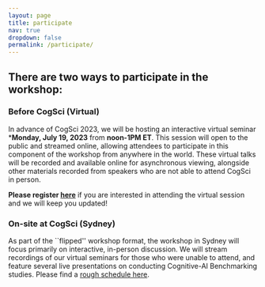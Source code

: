 ```yaml
---
layout: page
title: participate
nav: true
dropdown: false
permalink: /participate/
---
```


## There are two ways to participate in the workshop:

### Before CogSci (Virtual)

In advance of CogSci 2023, we will be hosting an interactive virtual seminar ***Monday, July 19, 2023** from **noon-1PM ET**.
This session will open to the public and streamed online, allowing attendees to participate in this component of the workshop from anywhere in the world. 
These virtual talks will be recorded and available online for asynchronous viewing, alongside other materials recorded from speakers who are not able to attend CogSci in person.

**Please register [here](https://forms.gle/mHxV3f8Xp3nhuDQ3A)** if you are interested in attending the virtual session and we will keep you updated!

### On-site at CogSci (Sydney)

As part of the ``flipped'' workshop format, the workshop in Sydney will focus primarily on interactive, in-person discussion.
We will stream recordings of our virtual seminars for those who were unable to attend, and feature several live presentations on conducting Cognitive-AI Benchmarking studies.
Please find a [rough schedule here](/schedule.html). 
